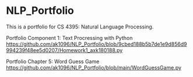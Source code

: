 # NLP_Portfolio
This is a portfolio for CS 4395: Natural Language Processing. 

Portfolio Component 1: Text Procressing with Python
https://github.com/ak1096/NLP_Portfolio/blob/9cbed188b5b7de1e9d856d9994239f48ee5d0207/Homework1_axk180188.py


Portfolio Chapter 5: Word Guess Game
https://github.com/ak1096/NLP_Portfolio/blob/main/WordGuessGame.py
